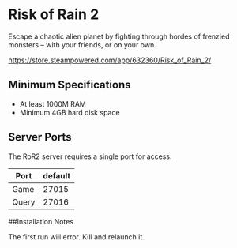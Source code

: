 # Risk of Rain 2

Escape a chaotic alien planet by fighting through hordes of frenzied monsters – with your friends, or on your own.

https://store.steampowered.com/app/632360/Risk_of_Rain_2/

## Minimum Specifications
- At least 1000M RAM
- Minimum 4GB hard disk space

## Server Ports

The RoR2 server requires a single port for access.

| Port  | default |
|-------|---------|
| Game  | 27015   |
| Query  | 27016   |

##Installation Notes

The first run will error. Kill and relaunch it.
